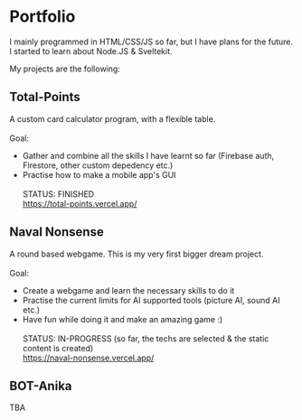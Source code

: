 # Portfolio

I mainly programmed in HTML/CSS/JS so far, but I have plans for the future.<br />
I started to learn about Node.JS & Sveltekit.<br />

My projects are the following:<br />

## Total-Points

A custom card calculator program, with a flexible table.<br />
<br />
Goal: <br />

- Gather and combine all the skills I have learnt so far (Firebase auth, Firestore, other custom depedency etc.)<br />
- Practise how to make a mobile app's GUI<br />
  <br />
  STATUS: FINISHED<br />
  https://total-points.vercel.app/

## Naval Nonsense

A round based webgame. This is my very first bigger dream project.<br />
<br />
Goal: <br />

- Create a webgame and learn the necessary skills to do it<br />
- Practise the current limits for AI supported tools (picture AI, sound AI etc.)<br />
- Have fun while doing it and make an amazing game :)<br />
  <br />
  STATUS: IN-PROGRESS (so far, the techs are selected & the static content is created)<br />
  https://naval-nonsense.vercel.app/

## BOT-Anika

TBA
